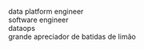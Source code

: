 data platform engineer <br>
software engineer <br>
dataops<br>
grande apreciador de batidas de limão<br>
